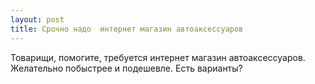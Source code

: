 ```yaml
---
layout: post 
title: Срочно надо  интернет магазин автоаксессуаров 
--- 
```

Товарищи, помогите, требуется  интернет магазин автоаксессуаров. Желательно побыстрее и подешевле. Есть варианты?
